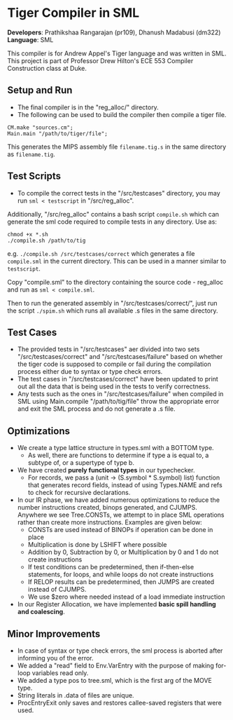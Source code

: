 # Tiger Compiler in SML

**Developers**: Prathikshaa Rangarajan (pr109), Dhanush Madabusi (dm322)  
**Language**:   SML

This compiler is for Andrew Appel's Tiger language and was written in SML. This project is part of Professor Drew Hilton's ECE 553 Compiler Construction class at Duke.  

## Setup and Run
- The final compiler is in the "reg_alloc/" directory. 
- The following can be used to build the compiler then compile a tiger file.  
```
CM.make "sources.cm";
Main.main "/path/to/tiger/file";
```
This generates the MIPS assembly file  `filename.tig.s` in the same directory as `filename.tig`. 

## Test Scripts
- To compile the correct tests in the "/src/testcases" directory, you may run `sml < testscript` in "/src/reg_alloc".

Additionally, "/src/reg_alloc" contains a bash script `compile.sh` which can generate the sml code required to compile tests in any directory. Use as:
```
chmod +x *.sh
./compile.sh /path/to/tig
```
e.g. `./compile.sh /src/testcases/correct` which generates a file `compile.sml` in the current directory. This can be used in a manner similar to `testscript`.

Copy "compile.sml" to the directory containing the source code - reg_alloc and run as `sml < compile.sml`.

Then to run the generated assembly in "/src/testcases/correct/", just run the script `./spim.sh` which runs all available .s files in the same directory.

## Test Cases
- The provided tests in "/src/testcases" aer divided into two sets "/src/testcases/correct" and "/src/testcases/failure" based on whether the tiger code is supposed to compile or fail during the compilation process either due to syntax or type check errors.
- The test cases in "/src/testcases/correct" have been updated to print out all the data that is being used in the tests to verify correctness.
- Any tests such as the ones in "/src/testcases/failure" when compiled in SML using Main.compile "/path/to/tig/file" throw the appropriate error and exit the SML process and do not generate a .s file.

## Optimizations

* We create a type lattice structure in types.sml with a BOTTOM type.
  * As well, there are functions to determine if type a is equal to, a subtype of, or a supertype of type b.
* We have created **purely functional types** in our typechecker.
  * For records, we pass a (unit -> (S.symbol * S.symbol) list) function that generates record fields, instead of using Types.NAME and refs to check for recursive declarations.
* In our IR phase, we have added numerous optimizations to reduce the number instructions created, binops generated, and CJUMPS. Anywhere we see Tree.CONSTs, we attempt to in place SML operations rather than create more instructions. Examples are given below:
  * CONSTs are used instead of BINOPs if operation can be done in place
  * Multiplication is done by LSHIFT where possible
  * Addition by 0, Subtraction by 0, or Multiplication by 0 and 1 do not create instructions
  * If test conditions can be predetermined, then if-then-else statements, for loops, and while loops do not create instructions
  * If RELOP results can be predetermined, then JUMPS are created instead of CJUMPS.
  * We use $zero where needed instead of a load immediate instruction
* In our Register Allocation, we have implemented **basic spill handling and coalescing**.
 
## Minor Improvements
* In case of syntax or type check errors, the sml process is aborted after informing you of the error.
* We added a "read" field to Env.VarEntry with the purpose of making for-loop variables read only.
* We added a type pos to tree.sml, which is the first arg of the MOVE type.
* String literals in .data of files are unique.
* ProcEntryExit only saves and restores callee-saved registers that were used.

